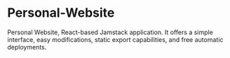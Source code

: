 # Personal-Website
Personal Website, React-based Jamstack application. It offers a simple interface, easy modifications, static export capabilities, and free automatic deployments.
